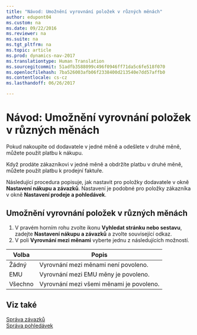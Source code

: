 ```yaml
---
title: "Návod: Umožnění vyrovnání položek v různých měnách"
author: edupont04
ms.custom: na
ms.date: 09/22/2016
ms.reviewer: na
ms.suite: na
ms.tgt_pltfrm: na
ms.topic: article
ms.prod: dynamics-nav-2017
ms.translationtype: Human Translation
ms.sourcegitcommit: 51adfb3588099c496f0946ff71da5c6fe518f070
ms.openlocfilehash: 7ba526003afb06f2338400d213540e7dd57affb0
ms.contentlocale: cs-cz
ms.lasthandoff: 06/26/2017

---
```


# <a name="how-to-enable-application-of-ledger-entries-in-different-currencies"></a>Návod: Umožnění vyrovnání položek v různých měnách
Pokud nakoupíte od dodavatele v jedné měně a odešlete v druhé měně, můžete použít platbu k nákupu.

Když prodáte zákazníkovi v jedné měně a obdržíte platbu v druhé měně, můžete použít platbu k prodejní faktuře.

Následující procedura popisuje, jak nastavit pro položky dodavatele v okně **Nastavení nákupu a závazků**. Nastavení je podobné pro položky zákazníka v okně **Nastavení prodeje a pohledávek**.

## <a name="to-enable-application-of-vendor-ledger-entries-in-different-currencies"></a>Umožnění vyrovnání položek v různých měnách
1. V pravém horním rohu zvolte ikonu **Vyhledat stránku nebo sestavu**, zadejte **Nastavení nákupu a závazků** a zvolte související odkaz.
2. V poli **Vyrovnání mezi měnami** vyberte jednu z následujících možností.

|Volba |Popis |
|-------|------------|
|Žádný|Vyrovnání mezi měnami není povoleno.|
|EMU|Vyrovnání mezi EMU měny je povoleno.|
|Všechno|Vyrovnání mezi všemi měnami je povoleno.

## <a name="see-also"></a>Viz také  
[Správa závazků](payables-manage-payables.md)  
[Správa pohledávek](receivables-manage-receivables.md)

